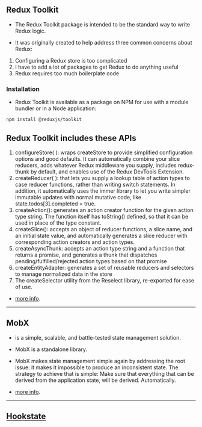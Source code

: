 ## Redux Toolkit

* The Redux Toolkit package is intended to be the standard way to write Redux logic.

* It was originally created to help address three common concerns about Redux:

 1. Configuring a Redux store is too complicated
 1. I have to add a lot of packages to get Redux to do anything useful
 1. Redux requires too much boilerplate code

### Installation

* Redux Toolkit is available as a package on NPM for use with a module bundler or in a Node application:

```
npm install @reduxjs/toolkit
```

## Redux Toolkit includes these APIs

1. configureStore( ): wraps createStore to provide simplified configuration options and good defaults. It can automatically combine your slice reducers, adds whatever Redux middleware you supply, includes redux-thunk by default, and enables use of the Redux DevTools Extension.
1. createReducer( ): that lets you supply a lookup table of action types to case reducer functions, rather than writing switch statements. In addition, it automatically uses the immer library to let you write simpler immutable updates with normal mutative code, like state.todos[3].completed = true.
1. createAction(): generates an action creator function for the given action type string. The function itself has toString() defined, so that it can be used in place of the type constant.
1. createSlice(): accepts an object of reducer functions, a slice name, and an initial state value, and automatically generates a slice reducer with corresponding action creators and action types.
1. createAsyncThunk:  accepts an action type string and a function that returns a promise, and generates a thunk that dispatches pending/fulfilled/rejected action types based on that promise
1. createEntityAdapter:  generates a set of reusable reducers and selectors to manage normalized data in the store
1. The createSelector utility from the Reselect library, re-exported for ease of use.

* [more info](https://redux-toolkit.js.org/introduction/getting-started).

----

## MobX

* is a simple, scalable, and battle-tested state management solution.
* MobX is a standalone library.

* MobX makes state management simple again by addressing the root issue: it makes it impossible to produce an inconsistent state. The strategy to achieve that is simple: Make sure that everything that can be derived from the application state, will be derived. Automatically.

* [more info](https://mobx.js.org/getting-started.html).

----

## [Hookstate](https://hookstate.js.org/docs/getting-started)
